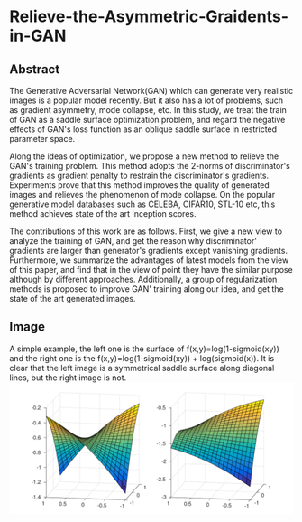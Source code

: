 # Relieve-the-Asymmetric-Graidents-in-GAN
## Abstract
The Generative Adversarial Network(GAN) which can generate very realistic images is a popular model recently. But it also has a lot of problems, such as gradient asymmetry, mode collapse, etc. In this study, we treat the train of GAN as a saddle surface optimization problem, and regard the negative effects of GAN's loss function as an oblique saddle surface in restricted parameter space.

Along the ideas of optimization, we propose a new method to relieve the GAN's training problem. This method adopts the 2-norms of discriminator's gradients as gradient penalty to restrain the discriminator's gradients. Experiments prove that this method improves the quality of generated images and relieves the phenomenon of mode collapse. On the popular generative model databases such as CELEBA, CIFAR10, STL-10 etc, this method achieves state of the art Inception scores.

The contributions of this work are as follows. First, we give a new view to analyze the training of GAN, and get the reason why discriminator' gradients are larger than generator's gradients except vanishing gradients. Furthermore, we summarize the advantages of latest models from the view of this paper, and find that in the view of point they have the similar purpose although by different approaches. Additionally, a group of regularization methods is proposed to improve GAN' training along our idea, and get the state of the art generated images.

## Image
A simple example, the left one is the surface of f(x,y)=log(1-sigmoid(xy)) and the right one is the f(x,y)=log(1-sigmoid(xy)) + log(sigmoid(x)). It is clear that the left image is a symmetrical saddle surface along diagonal lines, but the right image is not.
<img src="https://github.com/Hongyun1993/Relieve-the-Asymmetric-Graidents-in-GAN/blob/master/image/surface-eps-converted-to.pdf" />
